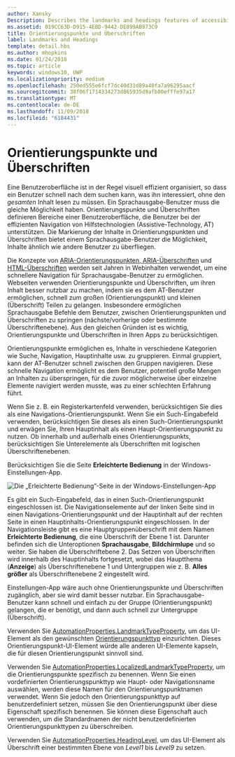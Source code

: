 ```yaml
---
author: Xansky
Description: Describes the landmarks and headings features of accessibility.
ms.assetid: 019CC63D-D915-4EBD-9442-DE899AB973C9
title: Orientierungspunkte und Überschriften
label: Landmarks and Headings
template: detail.hbs
ms.author: mhopkins
ms.date: 01/24/2018
ms.topic: article
keywords: windows10, UWP
ms.localizationpriority: medium
ms.openlocfilehash: 250ed555e6fcf7dc40d31d89a40fa7a96295aacf
ms.sourcegitcommit: 38f06f1714334273d865935d9afb80efffe97a17
ms.translationtype: MT
ms.contentlocale: de-DE
ms.lasthandoff: 11/09/2018
ms.locfileid: "6184431"
---
```

# <a name="landmarks-and-headings"></a>Orientierungspunkte und Überschriften

Eine Benutzeroberfläche ist in der Regel visuell effizient organisiert, so dass ein Benutzer schnell nach dem suchen kann, was ihn interessiert, ohne den *gesamten* Inhalt lesen zu müssen. Ein Sprachausgabe-Benutzer muss die gleiche Möglichkeit haben. Orientierungspunkte und Überschriften definieren Bereiche einer Benutzeroberfläche, die Benutzer bei der effizienten Navigation von Hilfstechnologien (Assistive-Technology, AT) unterstützen. Die Markierung der Inhalte in Orientierungspunkten und Überschriften bietet einem Sprachausgabe-Benutzer die Möglichkeit, Inhalte ähnlich wie andere Benutzer zu überfliegen.

Die Konzepte von [ARIA-Orientierungspunkten](https://www.w3.org/WAI/GL/wiki/Using_ARIA_landmarks_to_identify_regions_of_a_page),[ ARIA-Überschriften](https://www.w3.org/TR/WCAG20-TECHS/ARIA12.html) und [HTML-Überschriften](https://www.w3.org/TR/2016/NOTE-WCAG20-TECHS-20161007/H42.html) werden seit Jahren in Webinhalten verwendet, um eine schnellere Navigation für Sprachausgabe-Benutzer zu ermöglichen. Webseiten verwenden Orientierungspunkte und Überschriften, um ihren Inhalt besser nutzbar zu machen, indem sie es dem AT-Benutzer ermöglichen, schnell zum großen (Orientierungspunkt) und kleinen (Überschrift) Teilen zu gelangen. Insbesondere ermöglichen Sprachausgabe Befehle dem Benutzer, zwischen Orientierungspunkten und Überschriften zu springen (nächste/vorherige oder bestimmte Überschriftenebene). Aus den gleichen Gründen ist es wichtig, Orientierungspunkte und Überschriften in Ihren Apps zu berücksichtigen.

Orientierungspunkte ermöglichen es, Inhalte in verschiedene Kategorien wie Suche, Navigation, Hauptinhalte usw. zu gruppieren. Einmal gruppiert, kann der AT-Benutzer schnell zwischen den Gruppen navigieren. Diese schnelle Navigation ermöglicht es dem Benutzer, potentiell große Mengen an Inhalten zu überspringen, für die zuvor möglicherweise über einzelne Elemente navigiert werden musste, was zu einer schlechten Erfahrung führt. 

Wenn Sie z. B. ein Registerkartenfeld verwenden, berücksichtigen Sie dies als eine Navigations-Orientierungspunkt. Wenn Sie ein Such-Eingabefeld verwenden, berücksichtigen Sie dieses als einen Such-Orientierungspunkt und erwägen Sie, Ihren Hauptinhalt als einen Haupt-Orientierungspunkt zu nutzen. Ob innerhalb und außerhalb eines Orientierungspunkts, berücksichtigen Sie Unterelemente als Überschriften mit logischen Überschriftenebenen. 

Berücksichtigen Sie die Seite **Erleichterte Bedienung** in der Windows-Einstellungen-App. 

![Die „Erleichterte Bedienung”-Seite in der Windows-Einstellungen-App](images/EaseOfAccessSettings.png)  

Es gibt ein Such-Eingabefeld, das in einen Such-Orientierungspunkt eingeschlossen ist. Die Navigationselemente auf der linken Seite sind in einen Navigations-Orientierungspunkt und der Hauptinhalt auf der rechten Seite in einen Hauptinhalts-Orientierungspunkt eingeschlossen. In der Navigationsleiste gibt es eine Hauptgruppenüberschrift mit dem Namen **Erleichterte Bedienung**, die eine Überschrift der Ebene 1 ist. Darunter befinden sich die Unteroptionen **Sprachausgabe**, **Bildchirmlupe** und so weiter. Sie haben die Überschriftebene 2. Das Setzen von Überschriften wird innerhalb des Hauptinhalts fortgesetzt, wobei das Hauptthema (**Anzeige**) als Überschriftenebene 1 und Untergruppen wie z. B. **Alles größer** als Überschriftenebene 2 eingestellt wird. 

Einstellungen-App wäre auch ohne Orientierungspunkte und Überschriften zugänglich, aber sie wird damit besser nutzbar. Ein Sprachausgabe-Benutzer kann schnell und einfach zu der Gruppe (Orientierungspunkt) gelangen, die er benötigt, und dann auch schnell zur Untergruppe (Überschrift). 

Verwenden Sie [AutomationProperties.LandmarkTypeProperty](https://docs.microsoft.com/uwp/api/windows.ui.xaml.automation.automationproperties.LandmarkTypeProperty), um das UI-Element als den gewünschten [Orientierungspunkttyp](https://msdn.microsoft.com/library/windows/desktop/mt759299) einzurichten. Dieses Orientierungspunkt-UI-Element würde alle anderen UI-Elemente kapseln, die für diesen Orientierungspunkt sinnvoll sind. 

Verwenden Sie [AutomationProperties.LocalizedLandmarkTypeProperty](https://docs.microsoft.com/uwp/api/windows.ui.xaml.automation.automationproperties.LocalizedLandmarkTypeProperty), um die Orientierungspunkte spezifisch zu benennen. Wenn Sie einen vordefinierten Orientierungspunkttyp wie Haupt- oder Navigationsname auswählen, werden diese Namen für den Orientierungspunktnamen verwendet. Wenn Sie jedoch den Orientierungspunkttyp auf benutzerdefiniert setzen, müssen Sie den Orientierungspunkt über diese Eigenschaft spezifisch benennen. Sie können diese Eigenschaft auch verwenden, um die Standardnamen der nicht benutzerdefinierten Orientierungspunkttypen zu überschreiben. 

Verwenden Sie [AutomationProperties.HeadingLevel](https://docs.microsoft.com/uwp/api/windows.ui.xaml.automation.automationproperties.headinglevelproperty), um das UI-Element als Überschrift einer bestimmten Ebene von *Level1* bis *Level9* zu setzen.

